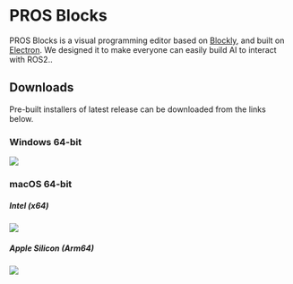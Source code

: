 # PROS Blocks

PROS Blocks is a visual programming editor based on [Blockly](https://github.com/google/blockly), and built on [Electron](https://github.com/electron/electron). We designed it to make everyone can easily build AI to interact with ROS2..

## Downloads

Pre-built installers of latest release can be downloaded from the links below.

### Windows 64-bit

[![](https://img.shields.io/badge/EXE%20Installer-v1.0.2-blue)](https://github.com/PAIA-PROS/pros-blocks/releases/download/v1.0.2/PROS.Blocks-1.0.2.Setup.exe)

### macOS 64-bit

##### Intel (x64)

[![](https://img.shields.io/badge/DMG%20Installer-v1.0.2-red)](https://github.com/PAIA-PROS/pros-blocks/releases/download/v1.0.2/PROS.Blocks-1.0.2-x64.dmg)

##### Apple Silicon (Arm64)

[![](https://img.shields.io/badge/DMG%20Installer-v1.0.2-red)](https://github.com/PAIA-PROS/pros-blocks/releases/download/v1.0.2/PROS.Blocks-1.0.2-arm64.dmg)
